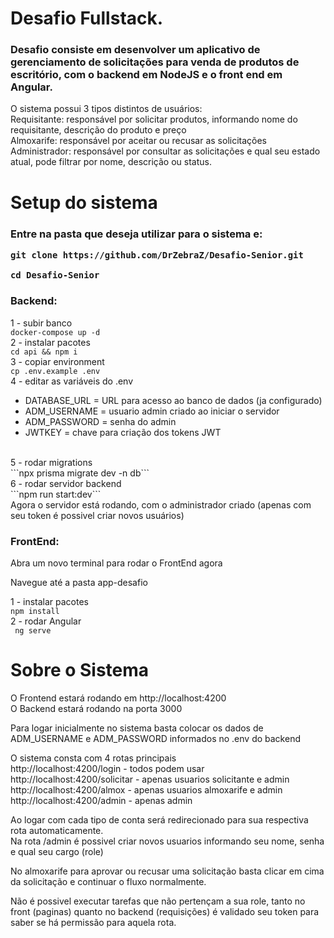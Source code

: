 # Desafio Fullstack.

<h3>Desafio consiste em desenvolver um aplicativo de gerenciamento de solicitações para venda de produtos de escritório, com o backend em NodeJS e o front end em Angular.</h3>
O sistema possui 3 tipos distintos de usuários: <br>
Requisitante: responsável por solicitar produtos, informando nome do requisitante, descrição do produto e preço <br>
Almoxarife: responsável por aceitar ou recusar as solicitações 
<br>
Administrador: responsável por consultar as solicitações e qual seu estado atual, pode filtrar por nome, descrição ou status.

# Setup do sistema

<h3>Entre na pasta que deseja utilizar para o sistema e:

```git clone https://github.com/DrZebraZ/Desafio-Senior.git```

```cd Desafio-Senior```

<h3>Backend:</h3>

1 - subir banco <br>
```docker-compose up -d```
<br>
2 - instalar pacotes <br>
```cd api && npm i```
<br>
3 - copiar environment<br>
```cp .env.example .env ```
<br>
4 - editar as variáveis do .env
- DATABASE_URL = URL para acesso ao banco de dados (ja configurado)
- ADM_USERNAME = usuario admin criado ao iniciar o servidor
- ADM_PASSWORD = senha do admin
- JWTKEY = chave para criação dos tokens JWT
<br>
5 - rodar migrations<br>
```npx prisma migrate dev -n db```
<br>
6 - rodar servidor backend<br>
```npm run start:dev```
<br>
Agora o servidor está rodando, com o administrador criado (apenas com seu token é possivel criar novos usuários)

<h3>FrontEnd:</h3>

Abra um novo terminal para rodar o FrontEnd agora

Navegue até a pasta app-desafio

1 - instalar pacotes<br>
``` npm install ```
<br>
2 - rodar Angular<br>
``` ng serve```
<br>


# Sobre o Sistema

O Frontend estará rodando em <a>http://localhost:4200</a><br>
O Backend estará rodando na porta 3000<br>

Para logar inicialmente no sistema basta colocar os dados de ADM_USERNAME e ADM_PASSWORD informados no .env do backend

O sistema consta com 4 rotas principais<br>
<a>http://localhost:4200/login</a>  - todos podem usar<br>
<a>http://localhost:4200/solicitar</a> - apenas usuarios solicitante e admin<br>
<a>http://localhost:4200/almox</a> - apenas usuarios almoxarife e admin<br>
<a>http://localhost:4200/admin</a> - apenas admin<br>

Ao logar com cada tipo de conta será redirecionado para sua respectiva rota automaticamente.<br>
Na rota /admin é possivel criar novos usuarios informando seu nome, senha e qual seu cargo (role)<br>

No almoxarife para aprovar ou recusar uma solicitação basta clicar em cima da solicitação e continuar o fluxo normalmente.

Não é possivel executar tarefas que não pertençam a sua role, tanto no front (paginas) quanto no backend (requisições) é validado seu token para saber se há permissão para aquela rota.
